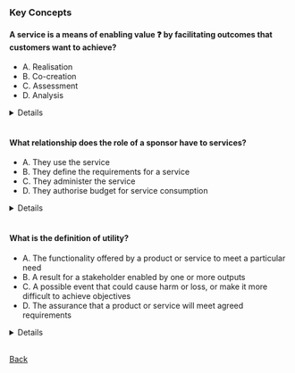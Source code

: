 ### Key Concepts

#### A service is a means of enabling value &#10067; by facilitating outcomes that customers want to achieve?
- A. Realisation
- B. Co-creation
- C. Assessment
- D. Analysis
<details>
B. A service is a means of enabling <b>Co-creation</b> by facilitating outcomes that customers want to achieve!
</details>
<br>

#### What relationship does the role of a sponsor have to services?
- A. They use the service
- B. They define the requirements for a service
- C. They administer the service
- D. They authorise budget for service consumption
<details>
D. They authoise budget for service consumption!
</details>
<br>

#### What is the definition of utility?
- A. The functionality offered by a product or service to meet a particular need
- B. A result for a stakeholder enabled by one or more outputs
- C. A possible event that could cause harm or loss, or make it more difficult to achieve objectives
- D. The assurance that a product or service will meet agreed requirements
<details>
* A. Utility : The functionality offered by a product or service to meet a particular need!<br>
* B. Outcome : A result for a stakeholder enabled by one or more outputs<br>
* C. Risk : A possible event that could cause harm or loss, or make it more difficult to achieve objectives<br>
* D. Warranty : The assurance that a product or service will meet agreed requirements<br>
</details>
<br>

[Back](README.md)
